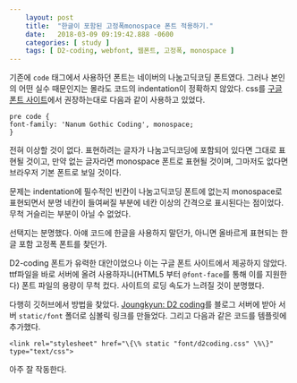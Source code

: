 ```yaml
---
    layout: post
    title:  "한글이 포함된 고정폭monospace 폰트 적용하기."
    date:   2018-03-09 09:19:42.888 -0600
    categories: [ study ]
    tags: [ D2-coding, webfont, 웹폰트, 고정폭, monospace ]
---
```


기존에 `code` 태그에서 사용하던 폰트는 네이버의 나눔고딕코딩 폰트였다. 그러나 본인의 어떤 실수 때문인지는 몰라도 코드의 indentation이 정확하지 않았다. css를 [구글 폰트 사이트](https://fonts.google.com/)에서 권장하는대로 다음과 같이 사용하고 있었다.

    pre code {
    font-family: 'Nanum Gothic Coding', monospace;
    }

전혀 이상할 것이 없다. 표현하려는 글자가 나눔고딕코딩에 포함되어 있다면 그대로 표현될 것이고, 만약 없는 글자라면 monospace 폰트로 표현될 것이며, 그마저도 없다면 브라우저 기본 폰트로 보일 것이다.

문제는 indentation에 필수적인 빈칸이 나눔고딕코딩 폰트에 없는지 monospace로 표현되면서 분명 네칸이 들여써질 부분에 네칸 이상의 간격으로 표시된다는 점이었다. 무척 거슬리는 부분이 아닐 수 없었다.

선택지는 분명했다. 아얘 코드에 한글을 사용하지 말던가, 아니면 올바르게 표현되는 한글 포함 고정폭 폰트를 찾던가.

D2-coding 폰트가 유력한 대안이었으나 이는 구글 폰트 사이트에서 제공하지 않았다. ttf파일을 바로 서버에 올려 사용하자니(HTML5 부터 `@font-face`를 통해 이를 지원한다) 폰트 파일의 용량이 무척 컸다. 사이트의 로딩 속도가 느려질 것이 분명했다.

다행히 깃허브에서 방법을 찾았다. [Joungkyun: D2 coding](https://github.com/Joungkyun/font-d2coding)를 블로그 서버에 받아 서버 `static/font` 폴더로 심볼릭 링크를 만들었다.  그리고 다음과 같은 코드를 템플릿에 추가했다.

    <link rel="stylesheet" href="\{\% static "font/d2coding.css" \%\}" type="text/css">

아주 잘 작동한다.
    